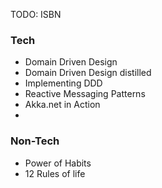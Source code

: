 TODO: ISBN

### Tech

- Domain Driven Design 
- Domain Driven Design distilled 
- Implementing DDD
- Reactive Messaging Patterns
- Akka.net in Action
- 

### Non-Tech

- Power of Habits
- 12 Rules of life